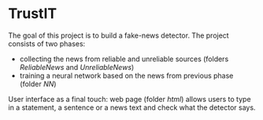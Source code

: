 # TrustIT 

The goal of this project is to build a fake-news detector.
The project consists of two phases:
- collecting the news from reliable and unreliable sources (folders *ReliableNews* and *UnreliableNews*)
- training a neural network based on the news from previous phase (folder *NN*)

User interface as a final touch: web page (folder *html*) allows users to type in a statement, a sentence or a news text and check what the detector says.